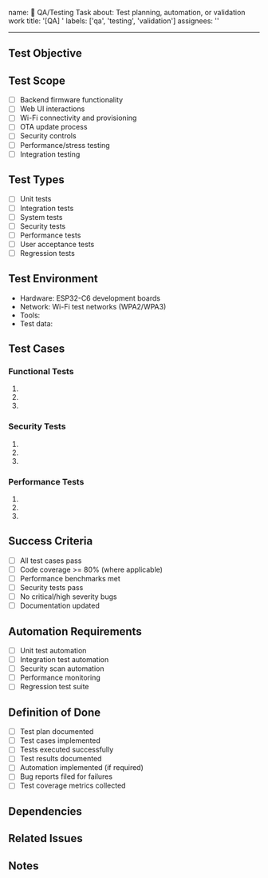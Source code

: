 name: 🧪 QA/Testing Task
about: Test planning, automation, or validation work
title: '[QA] '
labels: ['qa', 'testing', 'validation']
assignees: ''

---

## Test Objective
<!-- What aspect of the system needs testing? -->

## Test Scope
<!-- Which components/features are in scope for testing? -->
- [ ] Backend firmware functionality
- [ ] Web UI interactions
- [ ] Wi-Fi connectivity and provisioning
- [ ] OTA update process
- [ ] Security controls
- [ ] Performance/stress testing
- [ ] Integration testing

## Test Types
<!-- What types of testing are required? -->
- [ ] Unit tests
- [ ] Integration tests
- [ ] System tests
- [ ] Security tests
- [ ] Performance tests
- [ ] User acceptance tests
- [ ] Regression tests

## Test Environment
<!-- Testing environment requirements -->
- Hardware: ESP32-C6 development boards
- Network: Wi-Fi test networks (WPA2/WPA3)
- Tools: 
- Test data:

## Test Cases
<!-- List specific test cases or scenarios -->

### Functional Tests
1. 
2. 
3. 

### Security Tests
1. 
2. 
3. 

### Performance Tests
1. 
2. 
3. 

## Success Criteria
<!-- What constitutes successful testing? -->
- [ ] All test cases pass
- [ ] Code coverage >= 80% (where applicable)
- [ ] Performance benchmarks met
- [ ] Security tests pass
- [ ] No critical/high severity bugs
- [ ] Documentation updated

## Automation Requirements
<!-- Which tests should be automated? -->
- [ ] Unit test automation
- [ ] Integration test automation
- [ ] Security scan automation
- [ ] Performance monitoring
- [ ] Regression test suite

## Definition of Done
- [ ] Test plan documented
- [ ] Test cases implemented
- [ ] Tests executed successfully
- [ ] Test results documented
- [ ] Automation implemented (if required)
- [ ] Bug reports filed for failures
- [ ] Test coverage metrics collected

## Dependencies
<!-- List any blocking tasks or external dependencies -->

## Related Issues
<!-- Link to related development tasks or bug reports -->

## Notes
<!-- Additional context, testing strategies, or special considerations -->